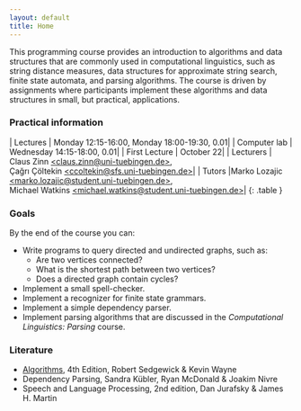 ```yaml
---
layout: default
title: Home
---
```


This programming course provides an introduction to algorithms and data
structures that are commonly used in computational linguistics, such as
string distance measures, data structures for approximate string search,
finite state automata, and parsing algorithms.  The course is driven by
assignments where participants implement these algorithms and data
structures in small, but practical, applications.

### Practical information

| Lectures      | Monday 12:15-16:00, Monday 18:00-19:30, 0.01|
| Computer lab  | Wednesday 14:15-18:00, 0.01|
| First Lecture | October 22|
| Lecturers     | Claus Zinn [\<claus.zinn@uni-tuebingen.de\>](mailto:aus.zinn@uni-tuebingen.de),<br/> Çağrı Çöltekin [\<ccoltekin@sfs.uni-tuebingen.de\>](mailto:ccoltekin@sfs.uni-tuebingen.de)|
| Tutors        |Marko Lozajic [\<marko.lozajic@student.uni-tuebingen.de\>](mailto:marko.lozajic@student.uni-tuebingen.de),<br/> Michael Watkins [\<michael.watkins@student.uni-tuebingen.de\>](mailto:michael.watkins@student.uni-tuebingen.de)|
{: .table }

### Goals

By the end of the course you can:

  * Write programs to query directed and undirected graphs, such as:
    - Are two vertices connected?
    - What is the shortest path between two vertices?
    - Does a directed graph contain cycles?
  * Implement a small spell-checker.
  * Implement a recognizer for finite state grammars.
  * Implement a simple dependency parser.
  * Implement parsing algorithms that are discussed in the *Computational
    Linguistics: Parsing* course.

### Literature

* [Algorithms](http://algs4.cs.princeton.edu/home/), 4th Edition, Robert Sedgewick & Kevin Wayne
* Dependency Parsing, Sandra Kübler, Ryan McDonald & Joakim Nivre
* Speech and Language Processing, 2nd edition, Dan Jurafsky & James
  H. Martin
